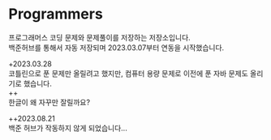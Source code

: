 # Programmers

프로그래머스 코딩 문제와 문제풀이를 저장하는 저장소입니다.<br>
백준허브를 통해서 자동 저장되며 2023.03.07부터 연동을 시작했습니다.

+2023.03.28 <br>
코틀린으로 푼 문제만 올릴려고 했지만, 컴퓨터 용량 문제로 이전에 푼 자바 문제도 올리기로 했습니다.<br>
++ <br>
한글이 왜 자꾸만 잘릴까요?

++2023.08.21 <br/>
백준 허브가 작동하지 않게 되었습니다...
